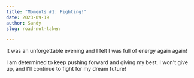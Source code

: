 ```yaml
---
title: "Moments #1: Fighting!"
date: 2023-09-19
author: Sandy
slug: road-not-taken

---
```


It was an unforgettable evening and I felt I was full of energy again again!

I am determined to keep pushing forward and giving my best. I won't give up, and I'll continue to fight for my dream future!
